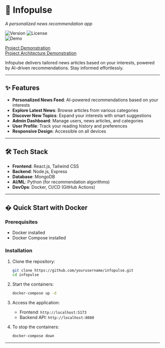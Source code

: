 
# 📰 Infopulse  
*A personalized news recommendation app*  

![Version](https://img.shields.io/badge/version-1.0.0-blue) 
![License](https://img.shields.io/badge/license-MIT-green)  
![Demo](https://img.shields.io/badge/demo-live-brightgreen)  

[Project Demonstration](https://youtu.be/qzbwHVGgpz8?si=j9cxCnxHepDe2Fje)  
[Project Architecture Demonstration](https://youtu.be/kFxzpFY2deo?si=WtOKLPofn7ZsFYVP)  

Infopulse delivers tailored news articles based on your interests, powered by AI-driven recommendations. Stay informed effortlessly.  

---

## ✨ Features  
- **Personalized News Feed**: AI-powered recommendations based on your interests
- **Explore Latest News**: Browse articles from various categories
- **Discover New Topics**: Expand your interests with smart suggestions
- **Admin Dashboard**: Manage users, news articles, and categories
- **User Profile**: Track your reading history and preferences
- **Responsive Design**: Accessible on all devices

---

## 🛠️ Tech Stack  
- **Frontend**: React.js, Tailwind CSS  
- **Backend**: Node.js, Express  
- **Database**: MongoDB  
- **AI/ML**: Python (for recommendation algorithms)  
- **DevOps**: Docker, CI/CD (GitHub Actions)  

---

## � Quick Start with Docker  

### Prerequisites  
- Docker installed  
- Docker Compose installed  

### Installation  
1. Clone the repository:  
   ```sh
   git clone https://github.com/yourusername/infopulse.git
   cd infopulse
   ```

2. Start the containers:  
   ```sh
   docker-compose up -d
   ```

3. Access the application:  
   - Frontend: `http://localhost:5173`  
   - Backend API: `http://localhost:8080`    

4. To stop the containers:  
   ```sh
   docker-compose down
   ```

---
